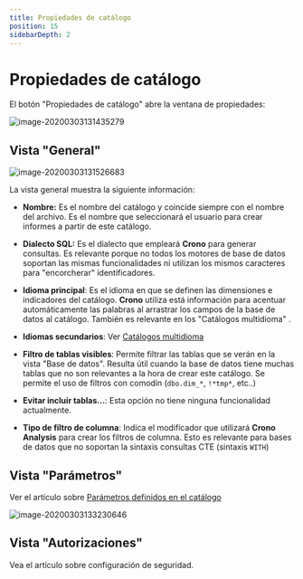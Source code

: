 ```yaml
---
title: Propiedades de catálogo
position: 15
sidebarDepth: 2
---
```



# Propiedades de catálogo

El botón "Propiedades de catálogo" abre la ventana de propiedades:

![image-20200303131435279](/images/propiedades-catalogo.png)

## Vista "General"

![image-20200303131526683](/images/propiedades-catalogo2.png)



La vista general muestra la siguiente información:



- **Nombre:** Es el nombre del catálogo y coincide siempre con el nombre del archivo. Es el nombre que seleccionará el usuario para crear informes a partir de este catálogo.
- **Dialecto SQL:** Es el dialecto que empleará **Crono** para generar consultas. Es relevante porque no todos los motores de base de datos soportan las mismas funcionalidades ni utilizan los mismos caracteres para "encorcherar" identificadores.
- **Idioma principal**: Es el idioma en que se definen las dimensiones e indicadores del catálogo. **Crono** utiliza está información para acentuar automáticamente las palabras al arrastrar los campos de la base de datos al catálogo. También es relevante en los "Catálogos multidioma" .
- **Idiomas secundarios**: Ver [Catálogos multidioma](#catalogos-multidioma)

- **Filtro de tablas visibles**: Permite filtrar las tablas que se verán en la vista "Base de datos". Resulta útil cuando la base de datos tiene muchas tablas que no son relevantes a la hora de crear este catálogo. Se permite el uso de filtros con comodín (`dbo.dim_*`, `!*tmp*`, etc..)
- **Evitar incluir tablas...**: Esta opción no tiene ninguna funcionalidad actualmente.
- **Tipo de filtro de columna**: Indica el modificador que utilizará **Crono Analysis** para crear los filtros de columna. Esto es relevante para bases de datos que no soportan la sintaxis consultas CTE (sintaxis `WITH`)

## Vista "Parámetros"

Ver el artículo sobre [Parámetros definidos en el catálogo](#parametros-definidos-en-el-catalogo)

![image-20200303133230646](/images/propiedades-catalogo3.png)

## Vista "Autorizaciones"

Vea el artículo sobre configuración de seguridad.

